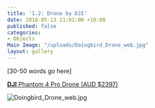 ```yaml
---
title: '1.2: Drone by DJI'
date: 2018-05-13 21:02:00 +10:00
published: false
categories:
- Objects
Main Image: "/uploads/Doingbird_Drone_web.jpg"
layout: gallery
---
```


\[30-50 words go here\]

**[DJI](https://www.harveynorman.com.au/dji-phantom-4-pro-drone.html)**[ Phantom 4 Pro Drone (AUD $2397)](https://www.harveynorman.com.au/dji-phantom-4-pro-drone.html)

![Doingbird_Drone_web.jpg](/uploads/Doingbird_Drone_web.jpg)